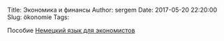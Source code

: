 Title: Экономика и финансы
Author: sergem
Date: 2017-05-20 22:20:00
Slug: ökonomie
Tags: 




Пособие [Немецкий язык для экономистов](https://www.docme.ru/doc/1077324/165.nemeckij-yazyk-dlya-e-konomistov)
